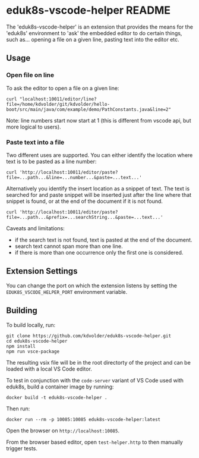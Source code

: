 # eduk8s-vscode-helper README

The 'eduk8s-vscode-helper' is an extension that provides the means for the 'eduk8s' environment
to 'ask' the embedded editor to do certain things, such as... opening a file on a given line, 
pasting text into the editor etc. 

## Usage

### Open file on line

To ask the editor to open a file on a given line:

```
curl "localhost:10011/editor/line?file=/home/kdvolder/git/kdvolder/hello-boot/src/main/java/com/example/demo/PathConstants.java&line=2"
```

Note: line numbers start now start at 1 (this is different from vscode api, but more logical to users).

### Paste text into a file

Two different uses are supported. You can either identify the location where text is to be pasted as a 
line number:

```
curl 'http://localhost:10011/editor/paste?file=...path...&line=...number...&paste=...text...'
```

Alternatively you identify the insert location as a snippet of text. The text is searched for and paste
snippet will be inserted just after the line where that snippet is found, or at the end of the document
if it is not found.

```
curl 'http://localhost:10011/editor/paste?file=...path...&prefix=...searchString...&paste=...text...'
```

Caveats and limitations:

- if the search text is not found, text is pasted at the end of the document.
- search text cannot span more than one line.
- if there is more than one occurrence only the first one is considered.

## Extension Settings

You can change the port on which the extension listens by setting the `EDUK8S_VSCODE_HELPER_PORT` environment variable.

## Building 

To build locally, run:

```
git clone https://github.com/kdvolder/eduk8s-vscode-helper.git
cd eduk8s-vscode-helper
npm install
npm run vsce-package
```

The resulting vsix file will be in the root directorty of the project and can be loaded with a local VS Code editor.

To test in conjunction with the ``code-server`` variant of VS Code used with eduk8s, build a container image by running:

```
docker build -t eduk8s-vscode-helper .
```

Then run:

```
docker run --rm -p 10085:10085 eduk8s-vscode-helper:latest
```

Open the browser on ``http://localhost:10085``.

From the browser based editor, open ``test-helper.http`` to then manually trigger tests.
